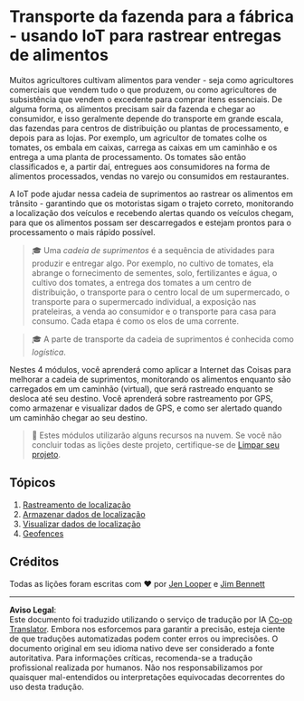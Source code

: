 <!--
CO_OP_TRANSLATOR_METADATA:
{
  "original_hash": "e978534a245b000725ed2a048f943213",
  "translation_date": "2025-08-28T03:11:42+00:00",
  "source_file": "3-transport/README.md",
  "language_code": "br"
}
-->
# Transporte da fazenda para a fábrica - usando IoT para rastrear entregas de alimentos

Muitos agricultores cultivam alimentos para vender - seja como agricultores comerciais que vendem tudo o que produzem, ou como agricultores de subsistência que vendem o excedente para comprar itens essenciais. De alguma forma, os alimentos precisam sair da fazenda e chegar ao consumidor, e isso geralmente depende do transporte em grande escala, das fazendas para centros de distribuição ou plantas de processamento, e depois para as lojas. Por exemplo, um agricultor de tomates colhe os tomates, os embala em caixas, carrega as caixas em um caminhão e os entrega a uma planta de processamento. Os tomates são então classificados e, a partir daí, entregues aos consumidores na forma de alimentos processados, vendas no varejo ou consumidos em restaurantes.

A IoT pode ajudar nessa cadeia de suprimentos ao rastrear os alimentos em trânsito - garantindo que os motoristas sigam o trajeto correto, monitorando a localização dos veículos e recebendo alertas quando os veículos chegam, para que os alimentos possam ser descarregados e estejam prontos para o processamento o mais rápido possível.

> 🎓 Uma *cadeia de suprimentos* é a sequência de atividades para produzir e entregar algo. Por exemplo, no cultivo de tomates, ela abrange o fornecimento de sementes, solo, fertilizantes e água, o cultivo dos tomates, a entrega dos tomates a um centro de distribuição, o transporte para o centro local de um supermercado, o transporte para o supermercado individual, a exposição nas prateleiras, a venda ao consumidor e o transporte para casa para consumo. Cada etapa é como os elos de uma corrente.

> 🎓 A parte de transporte da cadeia de suprimentos é conhecida como *logística*.

Nestes 4 módulos, você aprenderá como aplicar a Internet das Coisas para melhorar a cadeia de suprimentos, monitorando os alimentos enquanto são carregados em um caminhão (virtual), que será rastreado enquanto se desloca até seu destino. Você aprenderá sobre rastreamento por GPS, como armazenar e visualizar dados de GPS, e como ser alertado quando um caminhão chegar ao seu destino.

> 💁 Estes módulos utilizarão alguns recursos na nuvem. Se você não concluir todas as lições deste projeto, certifique-se de [Limpar seu projeto](../clean-up.md).

## Tópicos

1. [Rastreamento de localização](lessons/1-location-tracking/README.md)
1. [Armazenar dados de localização](lessons/2-store-location-data/README.md)
1. [Visualizar dados de localização](lessons/3-visualize-location-data/README.md)
1. [Geofences](lessons/4-geofences/README.md)

## Créditos

Todas as lições foram escritas com ♥️ por [Jen Looper](https://github.com/jlooper) e [Jim Bennett](https://GitHub.com/JimBobBennett)

---

**Aviso Legal**:  
Este documento foi traduzido utilizando o serviço de tradução por IA [Co-op Translator](https://github.com/Azure/co-op-translator). Embora nos esforcemos para garantir a precisão, esteja ciente de que traduções automatizadas podem conter erros ou imprecisões. O documento original em seu idioma nativo deve ser considerado a fonte autoritativa. Para informações críticas, recomenda-se a tradução profissional realizada por humanos. Não nos responsabilizamos por quaisquer mal-entendidos ou interpretações equivocadas decorrentes do uso desta tradução.